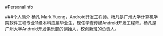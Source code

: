 #PersonalInfo

###个人简介
   杨凡 Mark Yueng，Android开发工程师。杨凡是广州大学计算机学院软件工程专业11级本科应届毕业生，现任学壹传媒Android开发工程师。杨凡是广州大学Android开发俱乐部的创始人，校创新班的负责人。